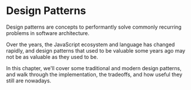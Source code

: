 # Design Patterns

Design patterns are concepts to performantly solve commonly recurring problems in software architecture.

Over the years, the JavaScript ecosystem and language has changed rapidly, and design patterns that used to be valuable some years ago may not be as valuable as they used to be.

In this chapter, we'll cover some traditional and modern design patterns, and walk through the implementation, the tradeoffs, and how useful they still are nowadays.

